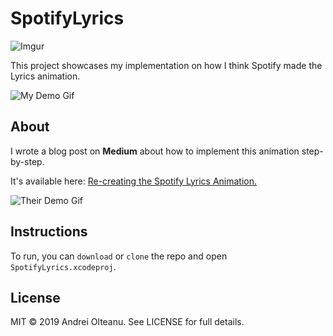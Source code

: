 # SpotifyLyrics
![Imgur](https://i.imgur.com/exTUAOJ.jpg)

This project showcases my implementation on how I think Spotify made the Lyrics animation.

![My Demo Gif](https://cdn-images-1.medium.com/max/1600/1*WyT6lQMT6SMHeQSxMzFC1A.gif)

## About

I wrote a blog post on **Medium** about how to implement this animation step-by-step. 

It's available here: [Re-creating the Spotify Lyrics Animation.](https://medium.com)

![Their Demo Gif](https://cdn-images-1.medium.com/max/1600/1*KDg8tTyvgQLIKnx-QtE3mA.gif)

## Instructions

To run, you can `download` or `clone` the repo and open `SpotifyLyrics.xcodeproj`.

## License

MIT © 2019 Andrei Olteanu. See LICENSE for full details.
